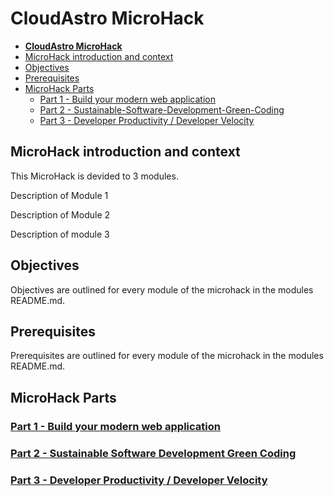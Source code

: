 # **CloudAstro MicroHack**

- [**CloudAstro MicroHack**](#cloudastro-microhack)
- [MicroHack introduction and context](#microhack-introduction-and-context)
- [Objectives](#objectives)
- [Prerequisites](#prerequisites)
- [MicroHack Parts](#microhack-parts)
  - [Part 1 - Build your modern web application](./01-build-your-modern-web-application/)
  - [Part 2 - Sustainable-Software-Development-Green-Coding](./02-Sustainable-Software-Development-Green-Coding/)
  - [Part 3 - Developer Productivity / Developer Velocity](./03-Developer-Productivity/Developer-Velocity/)


## MicroHack introduction and context

This MicroHack is devided to 3 modules.

Description of Module 1

Description of Module 2

Description of module 3

## Objectives

Objectives are outlined for every module of the microhack in the modules README.md.

## Prerequisites

Prerequisites are outlined for every module of the microhack in the modules README.md.

## MicroHack Parts

### [Part 1 - Build your modern web application](./01-build-your-modern-web-application/README.md)

### [Part 2 - Sustainable Software Development Green Coding](./02-Sustainable-Software-Development-Green-Coding/README.md)

### [Part 3 - Developer Productivity / Developer Velocity ](./03-Developer-Productivity/Developer-Velocity/README.md)
